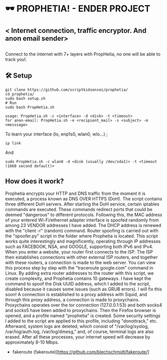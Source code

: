 #     🕶️ PROPHETIA! - ENDER PROJECT

## < Internet connection, traffic encryptor. And anon email sender>
## <BECOME A PROFESSIONAL ANONYMOUS>

Connect to the internet with 7+ layers with PropHeita, no one will be able to track you!.

## 🛠️ Setup 

~~~shell
git clone https://github.com/scriptkidsensei/prophetia/
cd prophetia/
sudo bash setup.sh
# Run
sudo bash PropHetia.sh
~~~

~~~shell
usage: PropHetia.sh -c <interface> -d <disk> -t <timeout>
for anon-email: PropHetia.sh -e <recipient_mail> -s <subject> -m <messsage>
~~~

To learn your interface (lo, enp1s0, wlan0, wlo...) ;

~~~shell
ip link
~~~

And

~~~shell
sudo PropHetia.sh -c wlan0 -d <disk (usually /dev/sda1)> -t <timeout (1668 second default)>
~~~

## How does it work?

Prophetia encrypts your HTTP and DNS traffic from the moment it is executed, a process known as DNS OVER HTTPS (DoH). The script contains three different DoH servers. After starting the DoH service, certain iptables commands are executed. These commands redirect ports that could be deemed "dangerous" to different protocols. Following this, the MAC address of your entered Wi-Fi/ethernet adapter interface is spoofed randomly from among 23 VENDOR addresses I have added. The DHCP address is renewed with the "client -r" (random) command. Router spoofing is carried out with the "spoofer.py" script in the folder where Prophetia is located. This script works quite interestingly and magnificently, operating through IP addresses such as FACEBOOK, NSA, and GOOGLE, supporting both IPv6 and IPv4. When you enter a website, your router first connects to the ISP. The ISP then establishes connections with other external ISP routers, and together with these routers, a connection is made to the web server. You can view this process step by step with the "traceroute google.com" command in Linux. By adding extra router addresses to the router with this script, we create complexity, and Prophetia contains 10 gateways. I have kept the command to spoof the Disk UUID address, which I added to the script, disabled because it causes some issues (such as GRUB errors). I will fix this soon! A connection is established to a proxy address with Squid, and through this proxy address, a connection is made to proxychains. Proxychains operates over the tor connection (127.0.0.1:53) and both socks4 and socks5 have been added to proxychains. Then the Firefox browser is opened, and a profile named "prophetia" is created. Some security settings I added to the script are applied to this profile, including "donottrack," etc. Afterward, system logs are deleted, which consist of "/var/log/syslog, /var/log/auth.log, /var/log/dmesg," and, of course, terminal logs are also erased. After all these processes, your internet speed will decrease by approximately 8-10 Mbps.

- fakeroute (fakeroute)[https://github.com/blechschmidt/fakeroute/]
